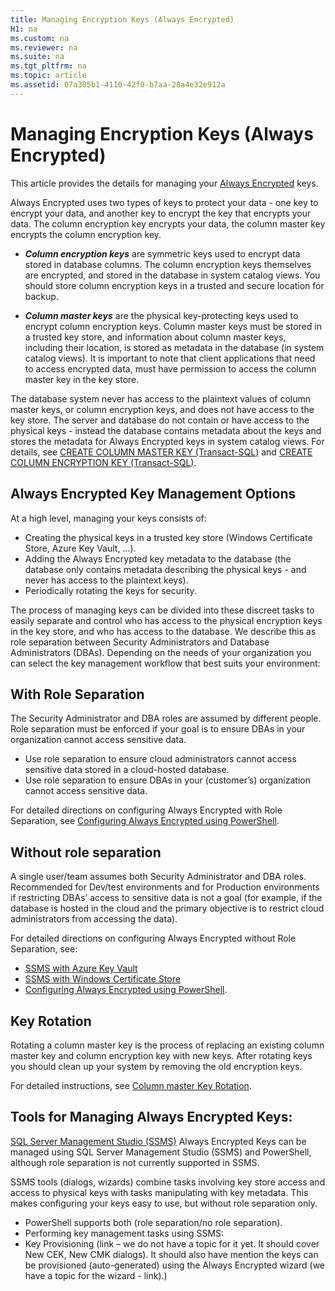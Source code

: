 ```yaml
---
title: Managing Encryption Keys (Always Encrypted)
H1: na
ms.custom: na
ms.reviewer: na
ms.suite: na
ms.tgt_pltfrm: na
ms.topic: article
ms.assetid: 07a305b1-4110-42f0-b7aa-28a4e32e912a
---
```

# Managing Encryption Keys (Always Encrypted)

This article provides the details for managing your [Always Encrypted](https://msdn.microsoft.com/library/mt163865.aspx) keys. 

Always Encrypted uses two types of keys to protect your data - one key to encrypt your data, and another key to encrypt the key that encrypts your data. The column encryption key encrypts your data, the column master key encrypts the column encryption key.


- ***Column encryption keys*** are symmetric keys used to encrypt data stored in database columns. The column encryption keys themselves are encrypted, and stored in the database in system catalog views. You should store column encryption keys in a trusted and secure location for backup.


- ***Column master keys*** are the physical key-protecting keys used to encrypt column encryption keys. Column master keys must be stored in a trusted key store, and information about column master keys, including their location, is stored as metadata in the database (in system catalog views). It is important to note that client applications that need to access encrypted data, must have permission to access the column master key in the key store.  

The database system never has access to the plaintext values of column master keys, or column encryption keys, and does not have access to the key store. The server and database do not contain or have access to the physical keys - instead the database contains metadata about the keys and stores the metadata for Always Encrypted keys in system catalog views. For details, see [CREATE COLUMN MASTER KEY (Transact-SQL)](CREATE%20COLUMN%20MASTER%20KEY%20\(Transact-SQL\).md) and [CREATE COLUMN ENCRYPTION KEY (Transact-SQL)](CREATE%20COLUMN%20ENCRYPTION%20KEY%20\(Transact-SQL\).md).



## Always Encrypted Key Management Options

At a high level, managing your keys consists of: 

- Creating the physical keys in a trusted key store (Windows Certificate Store, Azure Key Vault, ...).
- Adding the Always Encrypted key metadata to the database (the database only contains metadata describing the physical keys - and never has access to the plaintext keys).
- Periodically rotating the keys for security.

The process of managing keys can be divided into these discreet tasks to easily separate and control who has access to the physical encryption keys in the key store, and who has access to the database. We describe this as role separation between Security Administrators and Database Administrators (DBAs). Depending on the needs of your organization you can select the key management workflow that best suits your environment:
 

## With Role Separation
The Security Administrator and DBA roles are assumed by different people. Role separation must be enforced if your goal is to ensure DBAs in your organization cannot access sensitive data.

- Use role separation to ensure cloud administrators cannot access sensitive data stored in a cloud-hosted database.  
- Use role separation to ensure DBAs in your (customer’s) organization cannot access sensitive data.  

For detailed directions on configuring Always Encrypted with Role Separation, see [Configuring Always Encrypted using PowerShell](../../Topics/TopicNameNotContainA/Configuring-Always-Encrypted-using-PowerShell.md).

## Without role separation
A single user/team assumes both Security Administrator and DBA roles. Recommended for Dev/test environments and for Production environments if restricting DBAs’ access to sensitive data is not a goal (for example, if the database is hosted in the cloud and the primary objective is to restrict cloud administrators from accessing the data).  
  
For detailed directions on configuring Always Encrypted without Role Separation, see:

- [SSMS with Azure Key Vault](https://azure.microsoft.com/documentation/articles/sql-database-always-encrypted-azure-key-vault/)
- [SSMS with Windows Certificate Store](https://azure.microsoft.com/documentation/articles/sql-database-always-encrypted/)
- [Configuring Always Encrypted using PowerShell](http://www.microsoft.com/library/mt732057.aspx).



## Key Rotation

Rotating a column master key is the process of replacing an existing column master key and column encryption key with new keys. After rotating keys you should clean up your system by removing the old encryption keys.

For detailed instructions, see [Column master Key Rotation](../../Topics/TopicNameNotContainA/Column-Master-Key-Rotation--Always-Encrypted-.md).


## Tools for Managing Always Encrypted Keys: 

[SQL Server Management Studio (SSMS)](https://msdn.microsoft.com/library/mt238290.aspx)
Always Encrypted Keys can be managed using SQL Server Management Studio (SSMS) and PowerShell, although role separation is not currently supported in SSMS. 

SSMS tools (dialogs, wizards) combine tasks involving key store access and access to physical keys with tasks manipulating with key metadata. This makes configuring your keys easy to use, but without role separation only.




- PowerShell supports both (role separation/no role separation).  
- Performing key management tasks using SSMS:  
- Key Provisioning (link – we do not have a topic for it yet. It should cover New CEK, New CMK dialogs). It should also have mention the keys can be provisioned (auto-generated) using the Always Encrypted wizard (we have a topic for the wizard - link).)  

